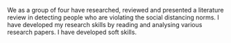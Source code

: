 We as a group of four have researched, reviewed and presented a literature review in detecting people who are violating the social distancing norms. I have developed my research skills by reading and analysing various research papers. I have developed soft skills.
